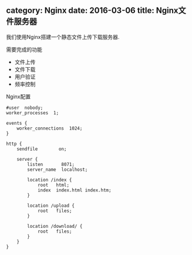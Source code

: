 category: Nginx
date: 2016-03-06
title: Nginx文件服务器
---
我们使用Nginx搭建一个静态文件上传下载服务器.

需要完成的功能
* 文件上传
* 文件下载
* 用户验证
* 频率控制

Nginx配置
```shell
#user  nobody;
worker_processes  1;

events {
    worker_connections  1024;
}

http {
    sendfile        on;

    server {
        listen       8071;
        server_name  localhost;

        location /index {
            root   html;
            index  index.html index.htm;
        }

        location /upload {
            root   files;
        }

        location /download/ {
            root   files;
        }
    }
}
```
